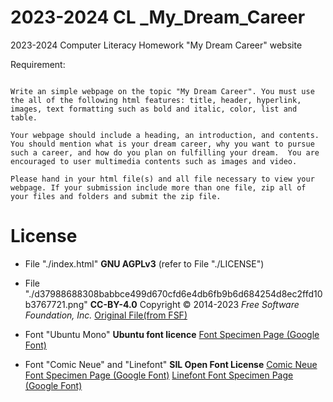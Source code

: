 # 2023-2024 CL _My_Dream_Career

2023-2024 Computer Literacy Homework "My Dream Career" website

Requirement:

```

Write an simple webpage on the topic "My Dream Career". You must use the all of the following html features: title, header, hyperlink, images, text formatting such as bold and italic, color, list and table.

Your webpage should include a heading, an introduction, and contents. You should mention what is your dream career, why you want to pursue such a career, and how do you plan on fulfilling your dream.  You are encouraged to user multimedia contents such as images and video. 

Please hand in your html file(s) and all file necessary to view your webpage. If your submission include more than one file, zip all of your files and folders and submit the zip file.

```

# License

+ File "./index.html" **GNU AGPLv3** (refer to File "./LICENSE")

+ File "./d37988688308babbce499d670cfd6e4db6fb9b6d684254d8ec2ffd10b3767721.png" **CC-BY-4.0** Copyright © 2014-2023 *Free Software Foundation, Inc.* [Original File(from FSF)](https://emailselfdefense.fsf.org/static/img/en/full-infographic.png)

+ Font "Ubuntu Mono" **Ubuntu font licence** [Font Specimen Page (Google Font)](https://fonts.google.com/specimen/Ubuntu+Mono)

+ Font "Comic Neue" and "Linefont" **SIL Open Font License** [Comic Neue Font Specimen Page (Google Font)](https://fonts.google.com/specimen/Comic+Neue) [Linefont Font Specimen Page (Google Font)](https://fonts.google.com/specimen/Linefont)
